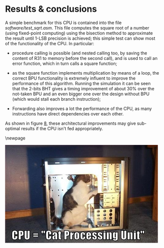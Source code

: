 # Results & conclusions #

A simple benchmark for this CPU is contained into the file *software/test_sqrt.asm*. This file computes the square root of a number (using fixed-point computing) using the bisection method to approximate the result until 1-LSB precision is achieved; this simple test can show most of the functionality of the CPU. In particular:

- procedure calling is possible (and nested calling too, by saving the content of R31 to memory before the second call), and is used to call an error function, which in turn calls a square function;

- as the square function implements multiplication by means of a loop, the correct BPU functionality is extremely influent to improve the performance of this algorithm. Running the simulation it can be seen that the 2-bits BHT gives a timing improvement of about 30% over the not-taken BPU and an even bigger one over the design without BPU (which would stall each branch instruction);

- Forwarding also improves a lot the performance of the CPU, as many instructions have direct dependencies over each other.



As shown in figure [8], these architectural improvements may give sub-optimal results if the CPU isn't fed appropriately.


\newpage

![New frontiers for tail-recursive computing][8]

[8]: ./cat.jpg "New frontiers for tail-recursive computing"

